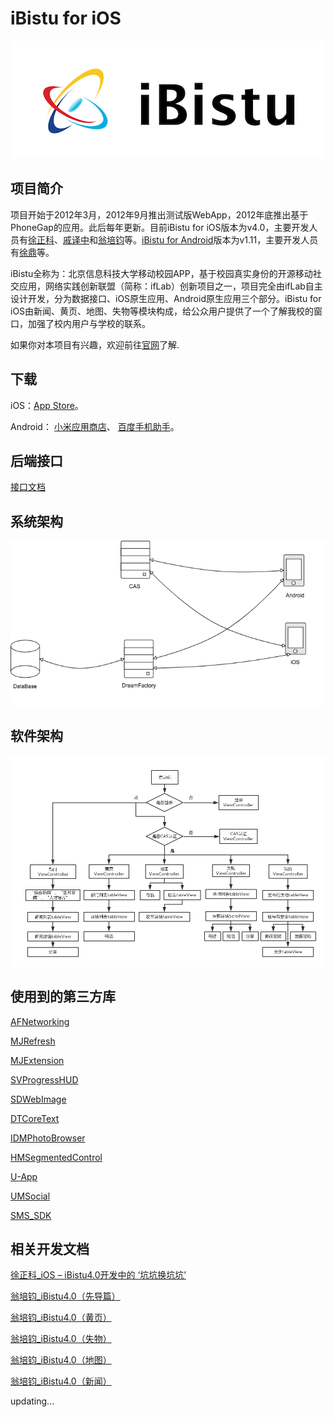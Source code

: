 # iBistu for iOS

![image1](https://github.com/ifLab/iCampus-iOS/blob/master/readmeImage/iBistulogo.png)

## 项目简介
项目开始于2012年3月，2012年9月推出测试版WebApp，2012年底推出基于PhoneGap的应用。此后每年更新。目前iBistu for iOS版本为v4.0，主要开发人员有[徐正科](https://github.com/1070794219)、[戚译中](https://github.com/qyz777)和[翁培钧](https://github.com/windstormeye)等。[iBistu for Android](https://github.com/ahtcfg24/New-iBistu-Android)版本为v1.11，主要开发人员有[徐鼎](https://github.com/ahtcfg24)等。

iBistu全称为：北京信息科技大学移动校园APP，基于校园真实身份的开源移动社交应用，网络实践创新联盟（简称：ifLab）创新项目之一，项目完全由ifLab自主设计开发，分为数据接口、iOS原生应用、Android原生应用三个部分。iBistu for iOS由新闻、黄页、地图、失物等模块构成，给公众用户提供了一个了解我校的窗口，加强了校内用户与学校的联系。

如果你对本项目有兴趣，欢迎前往[官网](https://iflab.org/innovationproject/ibistu/)了解.

## 下载
iOS：[App Store](https://itunes.apple.com/cn/app/ibistu/id606795996?mt=8)。

Android：
[小米应用商店](http://app.mi.com/details?id=org.iflab.ibistubydreamfactory)、
[百度手机助手](http://shouji.baidu.com/software/10108684.html)。


## 后端接口
[接口文档](https://github.com/ifLab/iBistu-API)

## 系统架构

![image2](https://github.com/ifLab/iCampus-iOS/blob/master/readmeImage/iBistu.png)
  
## 软件架构

![image2](https://github.com/ifLab/iCampus-iOS/blob/master/readmeImage/3xcel.png)
  
## 使用到的第三方库
[AFNetworking](https://github.com/AFNetworking/AFNetworking)

[MJRefresh](https://github.com/CoderMJLee/MJRefresh)

[MJExtension](https://github.com/CoderMJLee/MJExtension)

[SVProgressHUD](https://github.com/SVProgressHUD/SVProgressHUD)

[SDWebImage](https://github.com/rs/SDWebImage)

[DTCoreText](https://github.com/Cocoanetics/DTCoreText)

[IDMPhotoBrowser](https://github.com/thiagoperes/IDMPhotoBrowser)

[HMSegmentedControl](https://github.com/HeshamMegid/HMSegmentedControl)

[U-App](http://mobile.umeng.com/analytics)

[UMSocial](http://mobile.umeng.com/social)

[SMS_SDK](http://sms.mob.com/)

## 相关开发文档

[徐正科_iOS – iBistu4.0开发中的 ‘坑坑换坑坑’](http://www.xuzhengke.cn/?p=386)

[翁培钧_iBistu4.0（先导篇）](http://pjhubs.cn/2018/01/24/iBistu4-0%EF%BC%88%E5%85%88%E5%AF%BC%E7%AF%87%EF%BC%89/)

[翁培钧_iBistu4.0（黄页）](http://pjhubs.cn/2018/01/24/iBistu4-0%EF%BC%88%E9%BB%84%E9%A1%B5%EF%BC%89/)

[翁培钧_iBistu4.0（失物）](http://pjhubs.cn/2018/01/25/iBistu4-0%EF%BC%88%E5%A4%B1%E7%89%A9%EF%BC%89/)

[翁培钧_iBistu4.0（地图）](http://pjhubs.cn/2018/01/26/iBistu4-0%EF%BC%88%E5%9C%B0%E5%9B%BE%EF%BC%89/)

[翁培钧_iBistu4.0（新闻）](http://pjhubs.cn/2018/01/27/iBistu4-0%EF%BC%88%E6%96%B0%E9%97%BB%EF%BC%89/)

updating...
